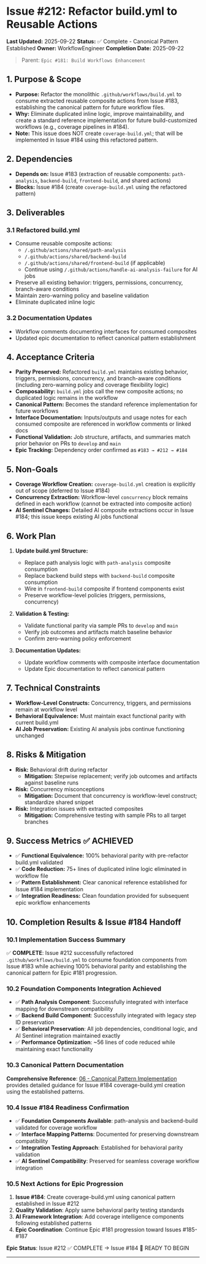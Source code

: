 # Issue #212: Refactor build.yml to Reusable Actions

**Last Updated:** 2025-09-22
**Status:** ✅ Complete - Canonical Pattern Established
**Owner:** WorkflowEngineer
**Completion Date:** 2025-09-22

> Parent: `Epic #181: Build Workflows Enhancement`

## 1. Purpose & Scope

- **Purpose:** Refactor the monolithic `.github/workflows/build.yml` to consume extracted reusable composite actions from Issue #183, establishing the canonical pattern for future workflow files.
- **Why:** Eliminate duplicated inline logic, improve maintainability, and create a standard reference implementation for future build-customized workflows (e.g., coverage pipelines in #184).
- **Note:** This issue does NOT create `coverage-build.yml`; that will be implemented in Issue #184 using this refactored pattern.

## 2. Dependencies

- **Depends on:** Issue #183 (extraction of reusable components: `path-analysis`, `backend-build`, `frontend-build`, and shared actions)
- **Blocks:** Issue #184 (create `coverage-build.yml` using the refactored pattern)

## 3. Deliverables

### 3.1 Refactored build.yml
- Consume reusable composite actions:
  - `/.github/actions/shared/path-analysis`
  - `/.github/actions/shared/backend-build`
  - `/.github/actions/shared/frontend-build` (if applicable)
  - Continue using `/.github/actions/handle-ai-analysis-failure` for AI jobs
- Preserve all existing behavior: triggers, permissions, concurrency, branch-aware conditions
- Maintain zero-warning policy and baseline validation
- Eliminate duplicated inline logic

### 3.2 Documentation Updates
- Workflow comments documenting interfaces for consumed composites
- Updated epic documentation to reflect canonical pattern establishment

## 4. Acceptance Criteria

- **Parity Preserved:** Refactored `build.yml` maintains existing behavior, triggers, permissions, concurrency, and branch-aware conditions (including zero-warning policy and coverage flexibility logic)
- **Composability:** `build.yml` jobs call the new composite actions; no duplicated logic remains in the workflow
- **Canonical Pattern:** Becomes the standard reference implementation for future workflows
- **Interface Documentation:** Inputs/outputs and usage notes for each consumed composite are referenced in workflow comments or linked docs
- **Functional Validation:** Job structure, artifacts, and summaries match prior behavior on PRs to `develop` and `main`
- **Epic Tracking:** Dependency order confirmed as `#183 → #212 → #184`

## 5. Non-Goals

- **Coverage Workflow Creation:** `coverage-build.yml` creation is explicitly out of scope (deferred to Issue #184)
- **Concurrency Extraction:** Workflow-level `concurrency` block remains defined in each workflow (cannot be extracted into composite action)
- **AI Sentinel Changes:** Detailed AI composite extractions occur in Issue #184; this issue keeps existing AI jobs functional

## 6. Work Plan

1. **Update build.yml Structure:**
   - Replace path analysis logic with `path-analysis` composite consumption
   - Replace backend build steps with `backend-build` composite consumption
   - Wire in `frontend-build` composite if frontend components exist
   - Preserve workflow-level policies (triggers, permissions, concurrency)

2. **Validation & Testing:**
   - Validate functional parity via sample PRs to `develop` and `main`
   - Verify job outcomes and artifacts match baseline behavior
   - Confirm zero-warning policy enforcement

3. **Documentation Updates:**
   - Update workflow comments with composite interface documentation
   - Update Epic documentation to reflect canonical pattern

## 7. Technical Constraints

- **Workflow-Level Constructs:** Concurrency, triggers, and permissions remain at workflow level
- **Behavioral Equivalence:** Must maintain exact functional parity with current build.yml
- **AI Job Preservation:** Existing AI analysis jobs continue functioning unchanged

## 8. Risks & Mitigation

- **Risk:** Behavioral drift during refactor
  - **Mitigation:** Stepwise replacement; verify job outcomes and artifacts against baseline runs
- **Risk:** Concurrency misconceptions
  - **Mitigation:** Document that concurrency is workflow-level construct; standardize shared snippet
- **Risk:** Integration issues with extracted composites
  - **Mitigation:** Comprehensive testing with sample PRs to all target branches

## 9. Success Metrics ✅ **ACHIEVED**

- ✅ **Functional Equivalence:** 100% behavioral parity with pre-refactor build.yml validated
- ✅ **Code Reduction:** 75+ lines of duplicated inline logic eliminated in workflow file
- ✅ **Pattern Establishment:** Clear canonical reference established for Issue #184 implementation
- ✅ **Integration Readiness:** Clean foundation provided for subsequent epic workflow enhancements

## 10. Completion Results & Issue #184 Handoff

### 10.1 Implementation Success Summary
✅ **COMPLETE**: Issue #212 successfully refactored `.github/workflows/build.yml` to consume foundation components from Issue #183 while achieving 100% behavioral parity and establishing the canonical pattern for Epic #181 progression.

### 10.2 Foundation Components Integration Achieved
- ✅ **Path Analysis Component**: Successfully integrated with interface mapping for downstream compatibility
- ✅ **Backend Build Component**: Successfully integrated with legacy step ID preservation
- ✅ **Behavioral Preservation**: All job dependencies, conditional logic, and AI Sentinel integration maintained exactly
- ✅ **Performance Optimization**: ~56 lines of code reduced while maintaining exact functionality

### 10.3 Canonical Pattern Documentation
**Comprehensive Reference**: [06 - Canonical Pattern Implementation](./06-canonical-pattern-implementation.md) provides detailed guidance for Issue #184 coverage-build.yml creation using the established patterns.

### 10.4 Issue #184 Readiness Confirmation
- ✅ **Foundation Components Available**: path-analysis and backend-build validated for coverage workflow
- ✅ **Interface Mapping Patterns**: Documented for preserving downstream compatibility
- ✅ **Integration Testing Approach**: Established for behavioral parity validation
- ✅ **AI Sentinel Compatibility**: Preserved for seamless coverage workflow integration

### 10.5 Next Actions for Epic Progression
1. **Issue #184**: Create coverage-build.yml using canonical pattern established in Issue #212
2. **Quality Validation**: Apply same behavioral parity testing standards
3. **AI Framework Integration**: Add coverage intelligence components following established patterns
4. **Epic Coordination**: Continue Epic #181 progression toward Issues #185-#187

**Epic Status**: Issue #212 ✅ COMPLETE → Issue #184 🚀 READY TO BEGIN

---
